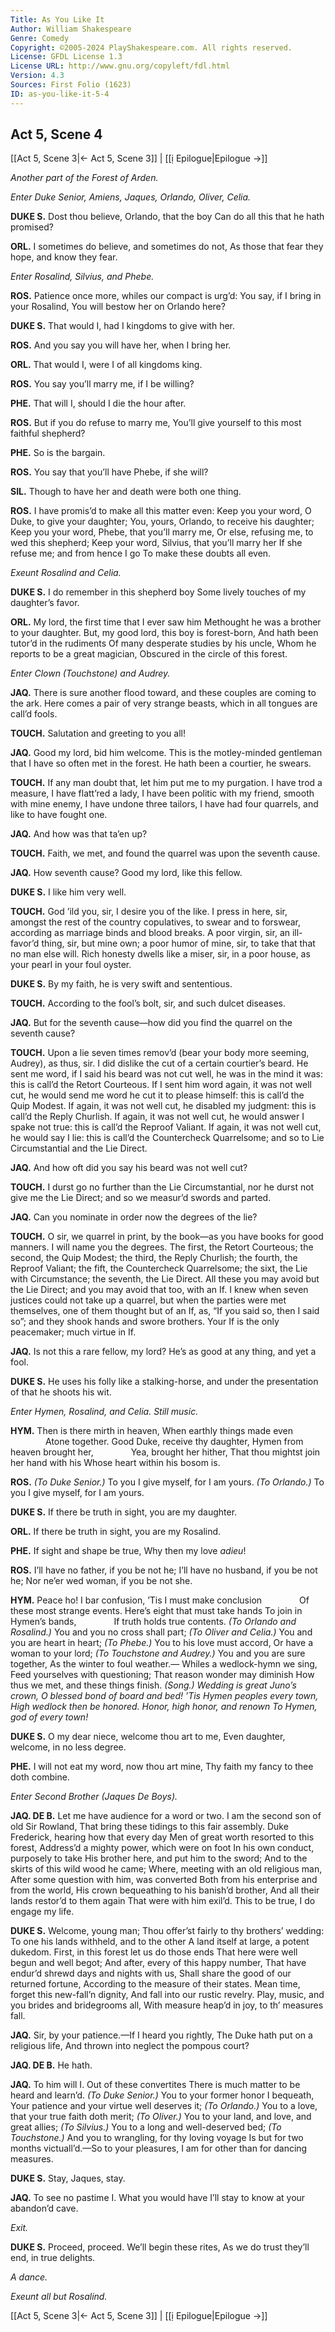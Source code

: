 ```yaml
---
Title: As You Like It
Author: William Shakespeare
Genre: Comedy
Copyright: ©2005-2024 PlayShakespeare.com. All rights reserved.
License: GFDL License 1.3
License URL: http://www.gnu.org/copyleft/fdl.html
Version: 4.3
Sources: First Folio (1623)
ID: as-you-like-it-5-4
---
```


## Act 5, Scene 4
[[Act 5, Scene 3|← Act 5, Scene 3]] | [[ị Epilogue|Epilogue →]]

*Another part of the Forest of Arden.*

*Enter Duke Senior, Amiens, Jaques, Orlando, Oliver, Celia.*

**DUKE S.**
Dost thou believe, Orlando, that the boy
Can do all this that he hath promised?

**ORL.**
I sometimes do believe, and sometimes do not,
As those that fear they hope, and know they fear.

*Enter Rosalind, Silvius, and Phebe.*

**ROS.**
Patience once more, whiles our compact is urg’d:
You say, if I bring in your Rosalind,
You will bestow her on Orlando here?

**DUKE S.**
That would I, had I kingdoms to give with her.

**ROS.**
And you say you will have her, when I bring her.

**ORL.**
That would I, were I of all kingdoms king.

**ROS.**
You say you’ll marry me, if I be willing?

**PHE.**
That will I, should I die the hour after.

**ROS.**
But if you do refuse to marry me,
You’ll give yourself to this most faithful shepherd?

**PHE.**
So is the bargain.

**ROS.**
You say that you’ll have Phebe, if she will?

**SIL.**
Though to have her and death were both one thing.

**ROS.**
I have promis’d to make all this matter even:
Keep you your word, O Duke, to give your daughter;
You, yours, Orlando, to receive his daughter;
Keep you your word, Phebe, that you’ll marry me,
Or else, refusing me, to wed this shepherd;
Keep your word, Silvius, that you’ll marry her
If she refuse me; and from hence I go
To make these doubts all even.

*Exeunt Rosalind and Celia.*

**DUKE S.**
I do remember in this shepherd boy
Some lively touches of my daughter’s favor.

**ORL.**
My lord, the first time that I ever saw him
Methought he was a brother to your daughter.
But, my good lord, this boy is forest-born,
And hath been tutor’d in the rudiments
Of many desperate studies by his uncle,
Whom he reports to be a great magician,
Obscured in the circle of this forest.

*Enter Clown (Touchstone) and Audrey.*

**JAQ.**
There is sure another flood toward, and these couples are coming to the ark. Here comes a pair of very strange beasts, which in all tongues are call’d fools.

**TOUCH.**
Salutation and greeting to you all!

**JAQ.**
Good my lord, bid him welcome. This is the motley-minded gentleman that I have so often met in the forest. He hath been a courtier, he swears.

**TOUCH.**
If any man doubt that, let him put me to my purgation. I have trod a measure, I have flatt’red a lady, I have been politic with my friend, smooth with mine enemy, I have undone three tailors, I have had four quarrels, and like to have fought one.

**JAQ.**
And how was that ta’en up?

**TOUCH.**
Faith, we met, and found the quarrel was upon the seventh cause.

**JAQ.**
How seventh cause? Good my lord, like this fellow.

**DUKE S.**
I like him very well.

**TOUCH.**
God ’ild you, sir, I desire you of the like. I press in here, sir, amongst the rest of the country copulatives, to swear and to forswear, according as marriage binds and blood breaks. A poor virgin, sir, an ill-favor’d thing, sir, but mine own; a poor humor of mine, sir, to take that that no man else will. Rich honesty dwells like a miser, sir, in a poor house, as your pearl in your foul oyster.

**DUKE S.**
By my faith, he is very swift and sententious.

**TOUCH.**
According to the fool’s bolt, sir, and such dulcet diseases.

**JAQ.**
But for the seventh cause—how did you find the quarrel on the seventh cause?

**TOUCH.**
Upon a lie seven times remov’d (bear your body more seeming, Audrey), as thus, sir. I did dislike the cut of a certain courtier’s beard. He sent me word, if I said his beard was not cut well, he was in the mind it was: this is call’d the Retort Courteous. If I sent him word again, it was not well cut, he would send me word he cut it to please himself: this is call’d the Quip Modest. If again, it was not well cut, he disabled my judgment: this is call’d the Reply Churlish. If again, it was not well cut, he would answer I spake not true: this is call’d the Reproof Valiant. If again, it was not well cut, he would say I lie: this is call’d the Countercheck Quarrelsome; and so to Lie Circumstantial and the Lie Direct.

**JAQ.**
And how oft did you say his beard was not well cut?

**TOUCH.**
I durst go no further than the Lie Circumstantial, nor he durst not give me the Lie Direct; and so we measur’d swords and parted.

**JAQ.**
Can you nominate in order now the degrees of the lie?

**TOUCH.**
O sir, we quarrel in print, by the book—as you have books for good manners. I will name you the degrees. The first, the Retort Courteous; the second, the Quip Modest; the third, the Reply Churlish; the fourth, the Reproof Valiant; the fift, the Countercheck Quarrelsome; the sixt, the Lie with Circumstance; the seventh, the Lie Direct. All these you may avoid but the Lie Direct; and you may avoid that too, with an If. I knew when seven justices could not take up a quarrel, but when the parties were met themselves, one of them thought but of an If, as, “If you said so, then I said so”; and they shook hands and swore brothers. Your If is the only peacemaker; much virtue in If.

**JAQ.**
Is not this a rare fellow, my lord? He’s as good at any thing, and yet a fool.

**DUKE S.**
He uses his folly like a stalking-horse, and under the presentation of that he shoots his wit.

*Enter Hymen, Rosalind, and Celia. Still music.*

**HYM.**
Then is there mirth in heaven,
When earthly things made even
    Atone together.
Good Duke, receive thy daughter,
Hymen from heaven brought her,
    Yea, brought her hither,
That thou mightst join her hand with his
Whose heart within his bosom is.

**ROS.**
*(To Duke Senior.)*
To you I give myself, for I am yours.
*(To Orlando.)*
To you I give myself, for I am yours.

**DUKE S.**
If there be truth in sight, you are my daughter.

**ORL.**
If there be truth in sight, you are my Rosalind.

**PHE.**
If sight and shape be true,
Why then my love *adieu*!

**ROS.**
I’ll have no father, if you be not he;
I’ll have no husband, if you be not he;
Nor ne’er wed woman, if you be not she.

**HYM.**
Peace ho! I bar confusion,
’Tis I must make conclusion
    Of these most strange events.
Here’s eight that must take hands
To join in Hymen’s bands,
    If truth holds true contents.
*(To Orlando and Rosalind.)*
You and you no cross shall part;
*(To Oliver and Celia.)*
You and you are heart in heart;
*(To Phebe.)*
You to his love must accord,
Or have a woman to your lord;
*(To Touchstone and Audrey.)*
You and you are sure together,
As the winter to foul weather.⁠—
Whiles a wedlock-hymn we sing,
Feed yourselves with questioning;
That reason wonder may diminish
How thus we met, and these things finish.
*(Song.)*
*Wedding is great Juno’s crown,*
*O blessed bond of board and bed!*
*’Tis Hymen peoples every town,*
*High wedlock then be honored.*
*Honor, high honor, and renown*
*To Hymen, god of every town!*

**DUKE S.**
O my dear niece, welcome thou art to me,
Even daughter, welcome, in no less degree.

**PHE.**
I will not eat my word, now thou art mine,
Thy faith my fancy to thee doth combine.

*Enter Second Brother (Jaques De Boys).*

**JAQ. DE B.**
Let me have audience for a word or two.
I am the second son of old Sir Rowland,
That bring these tidings to this fair assembly.
Duke Frederick, hearing how that every day
Men of great worth resorted to this forest,
Address’d a mighty power, which were on foot
In his own conduct, purposely to take
His brother here, and put him to the sword;
And to the skirts of this wild wood he came;
Where, meeting with an old religious man,
After some question with him, was converted
Both from his enterprise and from the world,
His crown bequeathing to his banish’d brother,
And all their lands restor’d to them again
That were with him exil’d. This to be true,
I do engage my life.

**DUKE S.**
Welcome, young man;
Thou offer’st fairly to thy brothers’ wedding:
To one his lands withheld, and to the other
A land itself at large, a potent dukedom.
First, in this forest let us do those ends
That here were well begun and well begot;
And after, every of this happy number,
That have endur’d shrewd days and nights with us,
Shall share the good of our returned fortune,
According to the measure of their states.
Mean time, forget this new-fall’n dignity,
And fall into our rustic revelry.
Play, music, and you brides and bridegrooms all,
With measure heap’d in joy, to th’ measures fall.

**JAQ.**
Sir, by your patience.—If I heard you rightly,
The Duke hath put on a religious life,
And thrown into neglect the pompous court?

**JAQ. DE B.**
He hath.

**JAQ.**
To him will I. Out of these convertites
There is much matter to be heard and learn’d.
*(To Duke Senior.)*
You to your former honor I bequeath,
Your patience and your virtue well deserves it;
*(To Orlando.)*
You to a love, that your true faith doth merit;
*(To Oliver.)*
You to your land, and love, and great allies;
*(To Silvius.)*
You to a long and well-deserved bed;
*(To Touchstone.)*
And you to wrangling, for thy loving voyage
Is but for two months victuall’d.—So to your pleasures,
I am for other than for dancing measures.

**DUKE S.**
Stay, Jaques, stay.

**JAQ.**
To see no pastime I. What you would have
I’ll stay to know at your abandon’d cave.

*Exit.*

**DUKE S.**
Proceed, proceed. We’ll begin these rites,
As we do trust they’ll end, in true delights.

*A dance.*

*Exeunt all but Rosalind.*

[[Act 5, Scene 3|← Act 5, Scene 3]] | [[ị Epilogue|Epilogue →]]
